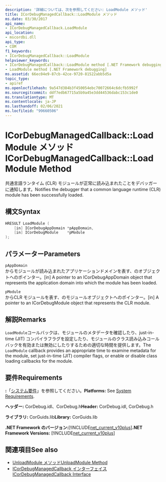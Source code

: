 ```yaml
---
description: '詳細については、次を参照してください: LoadModule メソッド'
title: ICorDebugManagedCallback::LoadModule メソッド
ms.date: 03/30/2017
api_name:
- ICorDebugManagedCallback.LoadModule
api_location:
- mscordbi.dll
api_type:
- COM
f1_keywords:
- ICorDebugManagedCallback::LoadModule
helpviewer_keywords:
- ICorDebugManagedCallback::LoadModule method [.NET Framework debugging]
- LoadModule method [.NET Framework debugging]
ms.assetid: 66ec04e9-87cb-42ce-9720-81522abb5d5a
topic_type:
- apiref
ms.openlocfilehash: 9a547d384b3f450054ebc70072664c6dcfb5992f
ms.sourcegitcommit: ddf7edb67715a5b9a45e3dd44536dabc153c1de0
ms.translationtype: MT
ms.contentlocale: ja-JP
ms.lasthandoff: 02/06/2021
ms.locfileid: "99660506"
---
```

# <a name="icordebugmanagedcallbackloadmodule-method"></a><span data-ttu-id="527f7-103">ICorDebugManagedCallback::LoadModule メソッド</span><span class="sxs-lookup"><span data-stu-id="527f7-103">ICorDebugManagedCallback::LoadModule Method</span></span>

<span data-ttu-id="527f7-104">共通言語ランタイム (CLR) モジュールが正常に読み込まれたことをデバッガーに通知します。</span><span class="sxs-lookup"><span data-stu-id="527f7-104">Notifies the debugger that a common language runtime (CLR) module has been successfully loaded.</span></span>  
  
## <a name="syntax"></a><span data-ttu-id="527f7-105">構文</span><span class="sxs-lookup"><span data-stu-id="527f7-105">Syntax</span></span>  
  
```cpp  
HRESULT LoadModule (  
    [in] ICorDebugAppDomain *pAppDomain,  
    [in] ICorDebugModule    *pModule  
);  
```  
  
## <a name="parameters"></a><span data-ttu-id="527f7-106">パラメーター</span><span class="sxs-lookup"><span data-stu-id="527f7-106">Parameters</span></span>  

 `pAppDomain`  
 <span data-ttu-id="527f7-107">からモジュールが読み込まれたアプリケーションドメインを表す、のオブジェクトへのポインター。</span><span class="sxs-lookup"><span data-stu-id="527f7-107">[in] A pointer to an ICorDebugAppDomain object that represents the application domain into which the module has been loaded.</span></span>  
  
 `pModule`  
 <span data-ttu-id="527f7-108">からCLR モジュールを表す、のモジュールオブジェクトへのポインター。</span><span class="sxs-lookup"><span data-stu-id="527f7-108">[in] A pointer to an ICorDebugModule object that represents the CLR module.</span></span>  
  
## <a name="remarks"></a><span data-ttu-id="527f7-109">解説</span><span class="sxs-lookup"><span data-stu-id="527f7-109">Remarks</span></span>  

 <span data-ttu-id="527f7-110">`LoadModule`コールバックは、モジュールのメタデータを確認したり、just-in-time (JIT) コンパイラフラグを設定したり、モジュールのクラス読み込みコールバックを有効または無効にしたりするための適切な時間を提供します。</span><span class="sxs-lookup"><span data-stu-id="527f7-110">The `LoadModule` callback provides an appropriate time to examine metadata for the module, set just-in-time (JIT) compiler flags, or enable or disable class loading callbacks for the module.</span></span>  
  
## <a name="requirements"></a><span data-ttu-id="527f7-111">要件</span><span class="sxs-lookup"><span data-stu-id="527f7-111">Requirements</span></span>  

 <span data-ttu-id="527f7-112">**:**「[システム要件](../../get-started/system-requirements.md)」を参照してください。</span><span class="sxs-lookup"><span data-stu-id="527f7-112">**Platforms:** See [System Requirements](../../get-started/system-requirements.md).</span></span>  
  
 <span data-ttu-id="527f7-113">**ヘッダー:** CorDebug.idl、CorDebug.h</span><span class="sxs-lookup"><span data-stu-id="527f7-113">**Header:** CorDebug.idl, CorDebug.h</span></span>  
  
 <span data-ttu-id="527f7-114">**ライブラリ:** CorGuids.lib</span><span class="sxs-lookup"><span data-stu-id="527f7-114">**Library:** CorGuids.lib</span></span>  
  
 <span data-ttu-id="527f7-115">**.NET Framework のバージョン:**[!INCLUDE[net_current_v10plus](../../../../includes/net-current-v10plus-md.md)]</span><span class="sxs-lookup"><span data-stu-id="527f7-115">**.NET Framework Versions:** [!INCLUDE[net_current_v10plus](../../../../includes/net-current-v10plus-md.md)]</span></span>  
  
## <a name="see-also"></a><span data-ttu-id="527f7-116">関連項目</span><span class="sxs-lookup"><span data-stu-id="527f7-116">See also</span></span>

- [<span data-ttu-id="527f7-117">UnloadModule メソッド</span><span class="sxs-lookup"><span data-stu-id="527f7-117">UnloadModule Method</span></span>](icordebugmanagedcallback-unloadmodule-method.md)
- [<span data-ttu-id="527f7-118">ICorDebugManagedCallback インターフェイス</span><span class="sxs-lookup"><span data-stu-id="527f7-118">ICorDebugManagedCallback Interface</span></span>](icordebugmanagedcallback-interface.md)
